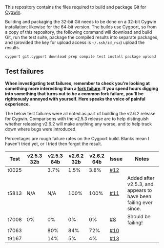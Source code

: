 This repository contains the files required to build and package Git for [Cygwin][].

Building and packaging the 32-bit Git needs to be done on a 32-bit Cygwin installation; likewise for the 64-bit version.  The builds use Cygport, so from a copy of this repository, the following command will download and build Git, run the test suite, package the compiled results into separate packages, and (provided the key for upload access is `~/.ssh/id_rsa`) upload the results.

    cygport git.cygport download prep compile test install package upload

## Test failures

**When investigating test failures, remember to check you're looking at something more interesting than a [fork failure][].  If you spend hours digging into something that turns out to be a common fork failure, you'll be righteously annoyed with yourself.  Here speaks the voice of painful experience.**

The below test failures were all noted as part of building the v2.6.2 release for Cygwin.  Comparisons with the v2.5.3 release are to help distinguish whether releasing v2.6.2 will make anything any worse, and to help track down where bugs were introduced.

Percentages are rough failure rates on the Cygport build.  Blanks mean I haven't tried yet, or I tried then forgot the result.

Test  | v2.5.3 32b | v2.5.3 64b | v2.6.2 32b | v2.6.2 64b | Issue   | Notes
------|------------|------------|------------|------------|---------|-------
t0025 |            | 3.7%       | 1.5%       | 3.8%       | [#12][] |
t5813 | N/A        | N/A        | 100%       | 100%       | [#11][] | Added after v2.5.3, and appears to have been failing ever since.
t7008 | 0%         | 0%         | 0%         | 0%         | [#8][]  | Should be failing!
t7063 |            | 80%        | 84%        | 72%        | [#10][] |
t9167 |            | 14%        | 5%         | 4%         | [#13][] |

[Cygwin]: http://www.cygwin.com
[fork failure]: https://cygwin.com/faq.html#faq.using.fixing-fork-failures
[#8]: https://github.com/me-and/Cygwin-Git/issues/8
[#10]: https://github.com/me-and/Cygwin-Git/issues/10
[#11]: https://github.com/me-and/Cygwin-Git/issues/11
[#12]: https://github.com/me-and/Cygwin-Git/issues/12
[#13]: https://github.com/me-and/Cygwin-Git/issues/13
